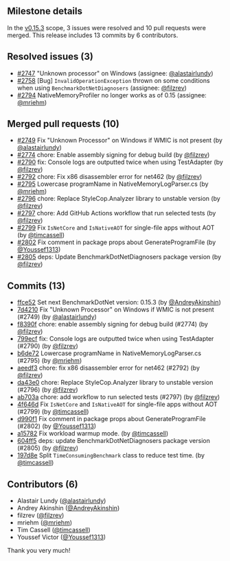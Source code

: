 ## Milestone details

In the [v0.15.3](https://github.com/dotnet/BenchmarkDotNet/issues?q=milestone:v0.15.3) scope, 
3 issues were resolved and 10 pull requests were merged.
This release includes 13 commits by 6 contributors.

## Resolved issues (3)

* [#2747](https://github.com/dotnet/BenchmarkDotNet/issues/2747) "Unknown processor" on Windows (assignee: [@alastairlundy](https://github.com/alastairlundy))
* [#2758](https://github.com/dotnet/BenchmarkDotNet/issues/2758) [Bug] `InvalidOperationException` thrown on some conditions when using `BenchmarkDotNetDiagnosers` (assignee: [@filzrev](https://github.com/filzrev))
* [#2794](https://github.com/dotnet/BenchmarkDotNet/issues/2794) NativeMemoryProfiler no longer works as of 0.15 (assignee: [@mriehm](https://github.com/mriehm))

## Merged pull requests (10)

* [#2749](https://github.com/dotnet/BenchmarkDotNet/pull/2749) Fix "Unknown Processor" on Windows if WMIC is not present (by [@alastairlundy](https://github.com/alastairlundy))
* [#2774](https://github.com/dotnet/BenchmarkDotNet/pull/2774) chore: Enable assembly signing for debug build (by [@filzrev](https://github.com/filzrev))
* [#2790](https://github.com/dotnet/BenchmarkDotNet/pull/2790) fix: Console logs are outputted twice when using TestAdapter (by [@filzrev](https://github.com/filzrev))
* [#2792](https://github.com/dotnet/BenchmarkDotNet/pull/2792) chore: Fix x86 disassembler error for net462 (by [@filzrev](https://github.com/filzrev))
* [#2795](https://github.com/dotnet/BenchmarkDotNet/pull/2795) Lowercase programName in NativeMemoryLogParser.cs (by [@mriehm](https://github.com/mriehm))
* [#2796](https://github.com/dotnet/BenchmarkDotNet/pull/2796) chore: Replace StyleCop.Analyzer library to unstable version (by [@filzrev](https://github.com/filzrev))
* [#2797](https://github.com/dotnet/BenchmarkDotNet/pull/2797) chore: Add GitHub Actions workflow that run selected tests (by [@filzrev](https://github.com/filzrev))
* [#2799](https://github.com/dotnet/BenchmarkDotNet/pull/2799) Fix `IsNetCore` and `IsNativeAOT` for single-file apps without AOT (by [@timcassell](https://github.com/timcassell))
* [#2802](https://github.com/dotnet/BenchmarkDotNet/pull/2802) Fix comment in package props about GenerateProgramFile (by [@Youssef1313](https://github.com/Youssef1313))
* [#2805](https://github.com/dotnet/BenchmarkDotNet/pull/2805) deps: Update BenchmarkDotNetDiagnosers package version (by [@filzrev](https://github.com/filzrev))

## Commits (13)

* [ffce52](https://github.com/dotnet/BenchmarkDotNet/commit/ffce52e3b45792a064b8be10342ff3266bdb91df) Set next BenchmarkDotNet version: 0.15.3 (by [@AndreyAkinshin](https://github.com/AndreyAkinshin))
* [7d4210](https://github.com/dotnet/BenchmarkDotNet/commit/7d4210d65feb632cd77d7e00685a5b89322be18a) Fix "Unknown Processor" on Windows if WMIC is not present (#2749) (by [@alastairlundy](https://github.com/alastairlundy))
* [f8390f](https://github.com/dotnet/BenchmarkDotNet/commit/f8390f8ff1af22928d094c58773723fb8b099019) chore: enable assembly signing for debug build (#2774) (by [@filzrev](https://github.com/filzrev))
* [799ecf](https://github.com/dotnet/BenchmarkDotNet/commit/799ecfc514f310efcd93d274199795f2ae4e276e) fix: Console logs are outputted twice when using TestAdapter (#2790) (by [@filzrev](https://github.com/filzrev))
* [b6de72](https://github.com/dotnet/BenchmarkDotNet/commit/b6de7258d5dcff845b9e1ecce023c1796c3ba168) Lowercase programName in NativeMemoryLogParser.cs (#2795) (by [@mriehm](https://github.com/mriehm))
* [aeedf3](https://github.com/dotnet/BenchmarkDotNet/commit/aeedf36e92e7b107f5f999e08fa33a00210a7b67) chore: fix x86 disassembler error for net462 (#2792) (by [@filzrev](https://github.com/filzrev))
* [da43e0](https://github.com/dotnet/BenchmarkDotNet/commit/da43e0bca46c6d4a6b7ba8389a333d980149e88c) chore: Replace StyleCop.Analyzer library to unstable version (#2796) (by [@filzrev](https://github.com/filzrev))
* [ab703a](https://github.com/dotnet/BenchmarkDotNet/commit/ab703aa85361a002be756616d26253e3485e8383) chore: add workflow to run selected tests (#2797) (by [@filzrev](https://github.com/filzrev))
* [4f646d](https://github.com/dotnet/BenchmarkDotNet/commit/4f646d3663a5947cddee2ace92219b1755dee962) Fix `IsNetCore` and `IsNativeAOT` for single-file apps without AOT (#2799) (by [@timcassell](https://github.com/timcassell))
* [d990f1](https://github.com/dotnet/BenchmarkDotNet/commit/d990f104cd27ae9af12210b4e21a31ceb5986464) Fix comment in package props about GenerateProgramFile (#2802) (by [@Youssef1313](https://github.com/Youssef1313))
* [a15782](https://github.com/dotnet/BenchmarkDotNet/commit/a15782f7682a384eeb7e52bc010cc793f7900a1b) Fix workload warmup mode. (by [@timcassell](https://github.com/timcassell))
* [604ff5](https://github.com/dotnet/BenchmarkDotNet/commit/604ff55c00edb3d778e484f56cbc9b50d66245ea) deps: update BenchmarkDotNetDiagnosers package version (#2805) (by [@filzrev](https://github.com/filzrev))
* [197d8e](https://github.com/dotnet/BenchmarkDotNet/commit/197d8ed98fd6e373d268baac977997ca3a6b5ab4) Split `TimeConsumingBenchmark` class to reduce test time. (by [@timcassell](https://github.com/timcassell))

## Contributors (6)

* Alastair Lundy ([@alastairlundy](https://github.com/alastairlundy))
* Andrey Akinshin ([@AndreyAkinshin](https://github.com/AndreyAkinshin))
* filzrev ([@filzrev](https://github.com/filzrev))
* mriehm ([@mriehm](https://github.com/mriehm))
* Tim Cassell ([@timcassell](https://github.com/timcassell))
* Youssef Victor ([@Youssef1313](https://github.com/Youssef1313))

Thank you very much!

